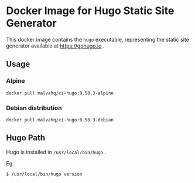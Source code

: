 # Docker Image for Hugo Static Site Generator

This docker image contains the `hugo` executable, representing the static site generator available at https://gohugo.io .

## Usage

### Alpine
```
docker pull malvahq/ci-hugo:0.58.3-alpine
```

### Debian distribution
```
docker pull malvahq/ci-hugo:0.58.3-debian
```

## Hugo Path

Hugo is installed in `/usr/local/bin/hugo` .

Eg:

```
$ /usr/local/bin/hugo version
```
